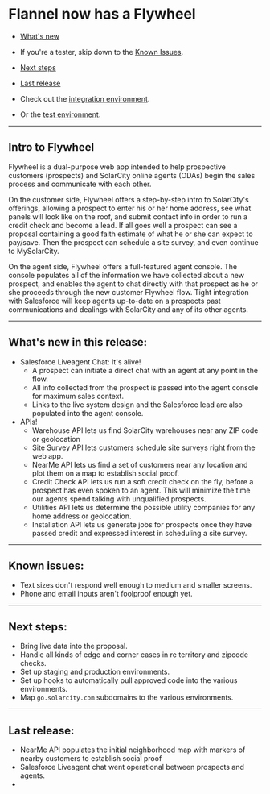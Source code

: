 # Flannel now has a Flywheel

* [What's new](#improvements)
* If you're a tester, skip down to the [Known Issues](#known_issues).
* [Next steps](#next_steps)
* [Last release](#last_release)

* Check out the [integration environment](http://flnl.herokuapp.com/flannel).
* Or the [test environment](http://flnl-test.herokuapp.com/flannel).

----

## Intro to Flywheel

Flywheel is a dual-purpose web app intended to help prospective customers (prospects) and SolarCity online agents (ODAs) begin the sales process and communicate with each other.

On the customer side, Flywheel offers a step-by-step intro to SolarCity's offerings, allowing a prospect to enter his or her home address, see what panels will look like on the roof, and submit contact info in order to run a credit check and become a lead. If all goes well a prospect can see a proposal containing a good faith estimate of what he or she can expect to pay/save. Then the prospect can schedule a site survey, and even continue to MySolarCity.

On the agent side, Flywheel offers a full-featured agent console. The console populates all of the information we have collected about a new prospect, and enables the agent to chat directly with that prospect as he or she proceeds through the new customer Flywheel flow. Tight integration with Salesforce will keep agents up-to-date on a prospects past communications and dealings with SolarCity and any of its other agents.

----

## <a name="improvements"></a>What's new in this release:
* Salesforce Liveagent Chat: It's alive!
	* A prospect can initiate a direct chat with an agent at any point in the flow.
	* All info collected from the prospect is passed into the agent console for maximum sales context.
	* Links to the live system design and the Salesforce lead are also populated into the agent console.
* APIs!
	* Warehouse API lets us find SolarCity warehouses near any ZIP code or geolocation
	* Site Survey API lets customers schedule site surveys right from the web app.
	* NearMe API lets us find a set of customers near any location and plot them on a map to establish social proof.
	* Credit Check API lets us run a soft credit check on the fly, before a prospect has even spoken to an agent. This will minimize the time our agents spend talking with unqualified prospects.
	* Utilities API lets us determine the possible utility companies for any home address or geolocation.
	* Installation API lets us generate jobs for prospects once they have passed credit and expressed interest in scheduling a site survey.

----

## <a name="known_issues"></a>Known issues:
* Text sizes don't respond well enough to medium and smaller screens.
* Phone and email inputs aren't foolproof enough yet.
----

## <a name="next_steps"></a>Next steps:
* Bring live data into the proposal.
* Handle all kinds of edge and corner cases in re territory and zipcode checks.
* Set up staging and production environments.
* Set up hooks to automatically pull approved code into the various environments.
* Map `go.solarcity.com` subdomains to the various environments.

----
## <a name="last_release"></a>Last release:
* NearMe API populates the initial neighborhood map with markers of nearby customers to establish social proof
* Salesforce Liveagent chat went operational between prospects and agents.
*
